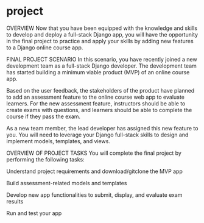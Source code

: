 # project
OVERVIEW 
Now that you have been equipped with the knowledge and skills to develop and deploy a full-stack Django app, you will have the opportunity in the final project to practice and apply your skills by adding new features to a Django online course app.

FINAL PROJECT SCENARIO 
In this scenario, you have recently joined a new development team as a full-stack Django developer. The development team has started building a minimum viable product (MVP) of an online course app. 

Based on the user feedback, the stakeholders of the product have planned to add an assessment feature to the online course web app to evaluate learners. For the new assessment feature, instructors should be able to create exams with questions, and learners should be able to complete the course if they pass the exam. 

As a new team member, the lead developer has assigned this new feature to you. You will need to leverage your Django full-stack skills to design and implement models, templates, and views. 

OVERVIEW OF PROJECT TASKS
You will complete the final project by performing the following tasks:

Understand project requirements and download/gitclone the MVP app

Build assessment-related models and templates

Develop new app functionalities to submit, display, and evaluate exam results

Run and test your app
